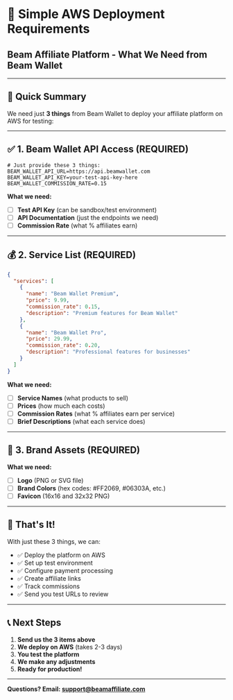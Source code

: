 # 🚀 **Simple AWS Deployment Requirements**
## Beam Affiliate Platform - What We Need from Beam Wallet

---

## 🎯 **Quick Summary**
We need just **3 things** from Beam Wallet to deploy your affiliate platform on AWS for testing:

---

## ✅ **1. Beam Wallet API Access** (REQUIRED)
```env
# Just provide these 3 things:
BEAM_WALLET_API_URL=https://api.beamwallet.com
BEAM_WALLET_API_KEY=your-test-api-key-here
BEAM_WALLET_COMMISSION_RATE=0.15
```

**What we need:**
- [ ] **Test API Key** (can be sandbox/test environment)
- [ ] **API Documentation** (just the endpoints we need)
- [ ] **Commission Rate** (what % affiliates earn)

---

## 💰 **2. Service List** (REQUIRED)
```json
{
  "services": [
    {
      "name": "Beam Wallet Premium",
      "price": 9.99,
      "commission_rate": 0.15,
      "description": "Premium features for Beam Wallet"
    },
    {
      "name": "Beam Wallet Pro", 
      "price": 29.99,
      "commission_rate": 0.20,
      "description": "Professional features for businesses"
    }
  ]
}
```

**What we need:**
- [ ] **Service Names** (what products to sell)
- [ ] **Prices** (how much each costs)
- [ ] **Commission Rates** (what % affiliates earn per service)
- [ ] **Brief Descriptions** (what each service does)

---

## 🎨 **3. Brand Assets** (REQUIRED)
**What we need:**
- [ ] **Logo** (PNG or SVG file)
- [ ] **Brand Colors** (hex codes: #FF2069, #06303A, etc.)
- [ ] **Favicon** (16x16 and 32x32 PNG)

---

## 🚀 **That's It!**

With just these 3 things, we can:
- ✅ Deploy the platform on AWS
- ✅ Set up test environment
- ✅ Configure payment processing
- ✅ Create affiliate links
- ✅ Track commissions
- ✅ Send you test URLs to review

---

## 📞 **Next Steps**
1. **Send us the 3 items above**
2. **We deploy on AWS** (takes 2-3 days)
3. **You test the platform** 
4. **We make any adjustments**
5. **Ready for production!**

---

**Questions? Email: support@beamaffiliate.com**
